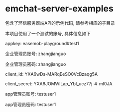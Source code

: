 emchat-server-examples
======================

包含了环信服务器端API的示例代码, 请参考相应的子目录

本项目使用了一个测试的账号, 具体信息如下

appkey: easemob-playground#test1

企业管理员账号: zhangjianguo

企业管理员密码: zhangjianguo 

client_id: YXA6wDs-MARqEeSO0VcBzaqg5A

client_secret: YXA6JOMWlLap_YbI_ucz77j-4-mI0JA

app管理员账号: testuser1

app管理员密码: testuser1

